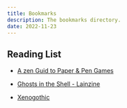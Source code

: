 ```yaml
---
title: Bookmarks
description: The bookmarks directory.
date: 2022-11-23
---
```


## Reading List

- [A zen Guid to Paper & Pen Games](<https://zenseeker.net/BoardGames/PaperPenGames.htm>)

- [Ghosts in the Shell - Lainzine](<https://haidishe.neocities.org/posts/zine5/ghosts_in_the_shell/>)

- [Xenogothic](<https://xenogothic.com/2021/03/14/the-spectre-of-acid-communism/>)
